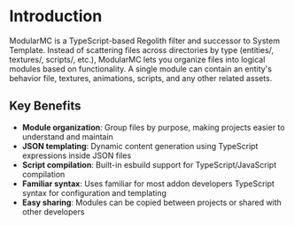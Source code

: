# Introduction

ModularMC is a TypeScript-based Regolith filter and successor to System Template. Instead of scattering files across directories by type (entities/, textures/, scripts/, etc.), ModularMC lets you organize files into logical modules based on functionality. A single module can contain an entity's behavior file, textures, animations, scripts, and any other related assets.

## Key Benefits

- **Module organization**: Group files by purpose, making projects easier to understand and maintain
- **JSON templating**: Dynamic content generation using TypeScript expressions inside JSON files
- **Script compilation**: Built-in esbuild support for TypeScript/JavaScript compilation
- **Familiar syntax**: Uses familiar for most addon developers TypeScript syntax for configuration and templating
- **Easy sharing**: Modules can be copied between projects or shared with other developers
